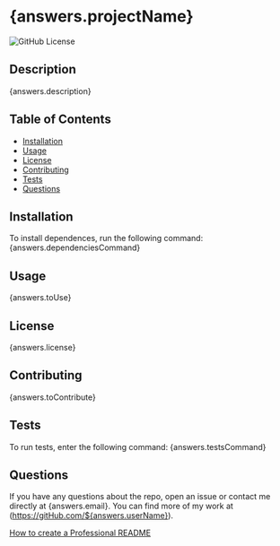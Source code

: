 # {answers.projectName}
![GitHub License](https://img.sheilds.io/badge/license-MIT-blue.svg)

## Description
{answers.description}

## Table of Contents
* [Installation](#installation)
* [Usage](#usage)
* [License](#license)
* [Contributing](#contributing)
* [Tests](#tests)
* [Questions](#questions)

## Installation
To install dependences, run the following command: {answers.dependenciesCommand}

## Usage
{answers.toUse}

## License
{answers.license}

## Contributing
{answers.toContribute}

## Tests
To run tests, enter the following command: {answers.testsCommand}

## Questions 
If you have any questions about the repo, open an issue or contact me directly at {answers.email}.  You can find more of my work at (https://gitHub.com/${answers.userName}).


[How to create a Professional README](https://coding-boot-camp.github.io/full-stack/github/professional-readme-guide)

